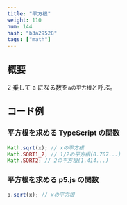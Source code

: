 ```yaml
---
title: "平方根"
weight: 110
num: 144
hash: "b3a29528"
tags: ["math"]
---
```


## 概要

2 乗して a になる数を`aの平方根`と呼ぶ。

## コード例

### 平方根を求める TypeScript の関数

```typescript
Math.sqrt(x); // xの平方根
Math.SQRT1_2; // 1/2の平方根(0.707...)
Math.SQRT2; // 2の平方根(1.414...)
```

### 平方根を求める p5.js の関数

```typescript
p.sqrt(x); // xの平方根
```
